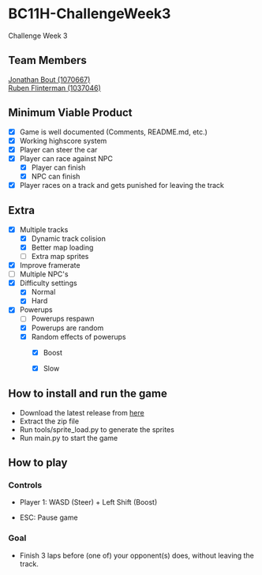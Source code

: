 # BC11H-ChallengeWeek3
Challenge Week 3

## Team Members
[Jonathan Bout (1070667)](http://github.com/JonathanBout)  
[Ruben Flinterman (1037046)](https://github.com/RFlintstone)

## Minimum Viable Product
- [x] Game is well documented (Comments, README.md, etc.)
- [x] Working highscore system
- [x] Player can steer the car
- [x] Player can race against NPC
  - [x] Player can finish
  - [x] NPC can finish
  
- [x] Player races on a track and gets punished for leaving the track

## Extra
<!-- [x] Two-player controls (WASD & ↑←↓→)-->
- [x] Multiple tracks
  - [x] Dynamic track colision
  - [x] Better map loading
  - [ ] Extra map sprites 
- [x] Improve framerate
- [ ] Multiple NPC's
- [x] Difficulty settings
  - [x] Normal
  - [x] Hard
- [x] Powerups
  - [ ] Powerups respawn
  - [x] Powerups are random
  - [x] Random effects of powerups
    - [x] Boost
    - [x] Slow


## How to install and run the game
- Download the latest release from [here](https://github.com/JonathanBout/BC11H-ChallengeWeek3/releases)
- Extract the zip file
- Run tools/sprite_load.py to generate the sprites
- Run main.py to start the game

## How to play
### Controls
- Player 1: WASD (Steer) + Left Shift (Boost)
<!--
- Player 2: ↑←↓→ (Steer) + Right Shift (Boost)-->
- ESC: Pause game

### Goal
- Finish 3 laps before (one of) your opponent(s) does, without leaving the track.


